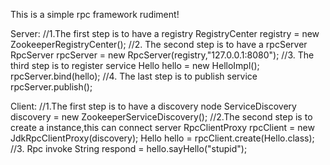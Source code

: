 This is a simple rpc framework rudiment!

Server:
        //1.The first step is to have a registry
        RegistryCenter registry = new ZookeeperRegistryCenter();
        //2. The second step is to have a rpcServer
        RpcServer rpcServer = new RpcServer(registry,"127.0.0.1:8080");
        //3. The third step is to register service
        Hello hello = new HelloImpl();
        rpcServer.bind(hello);
        //4. The last step is to publish service
        rpcServer.publish();
    
    
Client:
        //1.The first step is to have a discovery node
        ServiceDiscovery discovery = new ZookeeperServiceDiscovery();
        //2.The second step is to create a instance,this can connect server
        RpcClientProxy rpcClient = new JdkRpcClientProxy(discovery);
        Hello hello = rpcClient.create(Hello.class);
        //3. Rpc invoke
        String respond = hello.sayHello("stupid"); 
    
